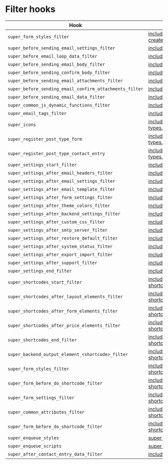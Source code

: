 # Filter hooks

| Hook | File(s) |
| ------ | ------ |
| `super_form_styles_filter` | [includes/admin/views/page-create-form.php](https://github.com/RensTillmann/super-forms/search?l=PHP&q=super_form_styles_filter) |
| `super_before_sending_email_settings_filter` | [includes/class-ajax.php](https://github.com/RensTillmann/super-forms/search?l=PHP&q=super_before_sending_email_settings_filter) |
| `super_before_email_loop_data_filter` | [includes/class-ajax.php](https://github.com/RensTillmann/super-forms/search?l=PHP&q=super_before_email_loop_data_filter) |
| `super_before_sending_email_body_filter` | [includes/class-ajax.php](https://github.com/RensTillmann/super-forms/search?l=PHP&q=super_before_sending_confirm_body_filter) |
| `super_before_sending_confirm_body_filter` | [includes/class-ajax.php](https://github.com/RensTillmann/super-forms/search?l=PHP&q=super_before_sending_email_attachments_filter) |
| `super_before_sending_email_attachments_filter` | [includes/class-ajax.php](https://github.com/RensTillmann/super-forms/search?l=PHP&q=super_before_sending_email_confirm_attachments_filter) |
| `super_before_sending_email_confirm_attachments_filter` | [includes/class-ajax.php](https://github.com/RensTillmann/super-forms/search?l=PHP&q=super_before_sending_email_confirm_attachments_filter) |
| `super_before_sending_email_data_filter` | [includes/class-ajax.php](https://github.com/RensTillmann/super-forms/search?l=PHP&q=super_before_sending_email_data_filter) |
| `super_common_js_dynamic_functions_filter` | [includes/class-common.php](https://github.com/RensTillmann/super-forms/search?l=PHP&q=super_common_js_dynamic_functions_filter) |
| `super_email_tags_filter` | [includes/class-common.php](https://github.com/RensTillmann/super-forms/search?l=PHP&q=super_email_tags_filter) |
| `super_icons` | [includes/class-field-types.php](https://github.com/RensTillmann/super-forms/search?l=PHP&q=super_icons) |
| `super_register_post_type_form` | [includes/class-post-types.php](https://github.com/RensTillmann/super-forms/search?l=PHP&q=super_register_post_type_form) |
| `super_register_post_type_contact_entry` | [includes/class-post-types.php](https://github.com/RensTillmann/super-forms/search?l=PHP&q=super_register_post_type_contact_entry) |
| `super_settings_start_filter` | [includes/class-settings.php](https://github.com/RensTillmann/super-forms/search?l=PHP&q=super_settings_start_filter) |
| `super_settings_after_email_headers_filter` | [includes/class-settings.php](https://github.com/RensTillmann/super-forms/search?l=PHP&q=super_settings_after_email_headers_filter) |
| `super_settings_after_email_settings_filter` | [includes/class-settings.php](https://github.com/RensTillmann/super-forms/search?l=PHP&q=super_settings_after_email_settings_filter) |
| `super_settings_after_email_template_filter` | [includes/class-settings.php](https://github.com/RensTillmann/super-forms/search?l=PHP&q=super_settings_after_email_template_filter) |
| `super_settings_after_form_settings_filter` | [includes/class-settings.php](https://github.com/RensTillmann/super-forms/search?l=PHP&q=super_settings_after_form_settings_filter) |
| `super_settings_after_theme_colors_filter` | [includes/class-settings.php](https://github.com/RensTillmann/super-forms/search?l=PHP&q=super_settings_after_theme_colors_filter) |
| `super_settings_after_backend_settings_filter` | [includes/class-settings.php](https://github.com/RensTillmann/super-forms/search?l=PHP&q=super_settings_after_backend_settings_filter) |
| `super_settings_after_custom_css_filter` | [includes/class-settings.php](https://github.com/RensTillmann/super-forms/search?l=PHP&q=super_settings_after_custom_css_filter) |
| `super_settings_after_smtp_server_filter` | [includes/class-settings.php](https://github.com/RensTillmann/super-forms/search?l=PHP&q=super_settings_after_smtp_server_filter) |
| `super_settings_after_restore_default_filter` | [includes/class-settings.php](https://github.com/RensTillmann/super-forms/search?l=PHP&q=super_settings_after_restore_default_filter) |
| `super_settings_after_system_status_filter` | [includes/class-settings.php](https://github.com/RensTillmann/super-forms/search?l=PHP&q=super_settings_after_system_status_filter) |
| `super_settings_after_export_import_filter` | [includes/class-settings.php](https://github.com/RensTillmann/super-forms/search?l=PHP&q=super_settings_after_export_import_filter) |
| `super_settings_after_support_filter` | [includes/class-settings.php](https://github.com/RensTillmann/super-forms/search?l=PHP&q=super_settings_after_support_filter) |
| `super_settings_end_filter` | [includes/class-settings.php](https://github.com/RensTillmann/super-forms/search?l=PHP&q=super_settings_end_filter) |
| `super_shortcodes_start_filter` | [includes/class-shortcodes.php](https://github.com/RensTillmann/super-forms/search?l=PHP&q=super_shortcodes_start_filter) |
| `super_shortcodes_after_layout_elements_filter` | [includes/class-shortcodes.php](https://github.com/RensTillmann/super-forms/search?l=PHP&q=super_shortcodes_after_layout_elements_filter) |
| `super_shortcodes_after_form_elements_filter` | [includes/class-shortcodes.php](https://github.com/RensTillmann/super-forms/search?l=PHP&q=super_shortcodes_after_form_elements_filter) |
| `super_shortcodes_after_price_elements_filter` | [includes/class-shortcodes.php](https://github.com/RensTillmann/super-forms/search?l=PHP&q=super_shortcodes_after_price_elements_filter) |
| `super_shortcodes_end_filter` | [includes/class-shortcodes.php](https://github.com/RensTillmann/super-forms/search?l=PHP&q=super_shortcodes_end_filter) |
| `super_backend_output_element_<shortcode>_filter` | [includes/class-shortcodes.php](https://github.com/RensTillmann/super-forms/search?l=PHP&q=super_backend_output_element_) |
| `super_form_styles_filter` | [includes/class-shortcodes.php](https://github.com/RensTillmann/super-forms/search?l=PHP&q=super_form_styles_filter) |
| `super_form_before_do_shortcode_filter` | [includes/class-shortcodes.php](https://github.com/RensTillmann/super-forms/search?l=PHP&q=super_form_before_do_shortcode_filter) |
| `super_form_settings_filter` | [includes/class-shortcodes.php](https://github.com/RensTillmann/super-forms/search?l=PHP&q=super_form_settings_filter) |
| `super_common_attributes_filter` | [includes/class-shortcodes.php](https://github.com/RensTillmann/super-forms/search?l=PHP&q=super_common_attributes_filter) |
| `super_form_before_do_shortcode_filter` | [includes/class-shortcodes.php](https://github.com/RensTillmann/super-forms/search?l=PHP&q=super_form_before_do_shortcode_filter) |
| `super_enqueue_styles` | [super-forms.php](https://github.com/RensTillmann/super-forms/search?l=PHP&q=super_enqueue_styles) |
| `super_enqueue_scripts` | [super-forms.php](https://github.com/RensTillmann/super-forms/search?l=PHP&q=super_enqueue_scripts) |
| `super_after_contact_entry_data_filter` | [includes/class-pages.php](https://github.com/RensTillmann/super-forms/search?l=PHP&q=super_after_contact_entry_data_filter) |
